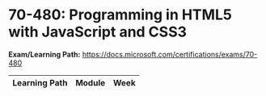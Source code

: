 # 70-480: Programming in HTML5 with JavaScript and CSS3

**Exam/Learning Path:** https://docs.microsoft.com/certifications/exams/70-480

| **Learning Path** | **Module** | **Week** |
|-|-|-|
